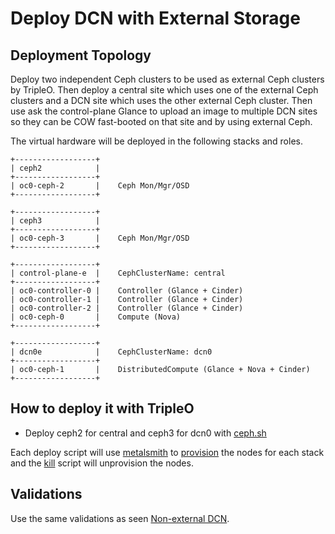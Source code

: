 # Deploy DCN with External Storage

## Deployment Topology

Deploy two independent Ceph clusters to be used as external Ceph
clusters by TripleO. Then deploy a central site which uses one of the
external Ceph clusters and a DCN site which uses the other external
Ceph cluster. Then use ask the control-plane Glance to upload an
image to multiple DCN sites so they can be COW fast-booted on that
site and by using external Ceph.

The virtual hardware will be deployed in the following stacks and
roles.

```
+------------------+
| ceph2            |
+------------------+
| oc0-ceph-2       |    Ceph Mon/Mgr/OSD
+------------------+

+------------------+
| ceph3            |
+------------------+
| oc0-ceph-3       |    Ceph Mon/Mgr/OSD
+------------------+

+------------------+
| control-plane-e  |    CephClusterName: central
+------------------+
| oc0-controller-0 |    Controller (Glance + Cinder)
| oc0-controller-1 |    Controller (Glance + Cinder)
| oc0-controller-2 |    Controller (Glance + Cinder)
| oc0-ceph-0       |    Compute (Nova)
+------------------+

+------------------+
| dcn0e            |    CephClusterName: dcn0
+------------------+
| oc0-ceph-1       |    DistributedCompute (Glance + Nova + Cinder)
+------------------+
```

## How to deploy it with TripleO

- Deploy ceph2 for central and ceph3 for dcn0 with [ceph.sh](ceph.sh)

<!--
- Deploy control-plane with [control-plane/deploy.sh](control-plane/deploy.sh)
- Create `control-plane-export.yaml` (`openstack overcloud export -f --stack control-plane`)
- Create `ceph-export-control-plane.yaml` (`openstack overcloud export ceph -f --stack control-plane`)
- Deploy dcn0 with [dcn0/deploy.sh](dcn0/deploy.sh)
- Create `ceph-export-2-stacks.yaml` (`openstack overcloud export ceph -f --stack dcn0`)
- Update control-plane/deploy.sh to use `ceph-export-2-stacks.yaml`
- Update control-plane/deploy.sh to use [control-plane/glance_update.yaml](control-plane/glance_update.yaml)
- Re-run control-plane/deploy.sh
-->

Each deploy script will use [metalsmith](../metalsmith)
to [provision](provision.sh) the nodes for each stack
and the [kill](kill.sh) script will unprovision the nodes.

## Validations

Use the same validations as seen [Non-external DCN](../README.md).
